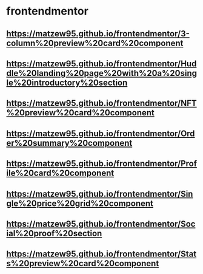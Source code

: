 # frontendmentor

## https://matzew95.github.io/frontendmentor/3-column%20preview%20card%20component

## https://matzew95.github.io/frontendmentor/Huddle%20landing%20page%20with%20a%20single%20introductory%20section

## https://matzew95.github.io/frontendmentor/NFT%20preview%20card%20component

## https://matzew95.github.io/frontendmentor/Order%20summary%20component

## https://matzew95.github.io/frontendmentor/Profile%20card%20component

## https://matzew95.github.io/frontendmentor/Single%20price%20grid%20component

## https://matzew95.github.io/frontendmentor/Social%20proof%20section

## https://matzew95.github.io/frontendmentor/Stats%20preview%20card%20component